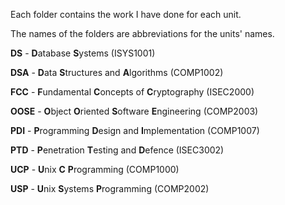 Each folder contains the work I have done for each unit.

The names of the folders are abbreviations for the units' names.

**DS** - **D**atabase **S**ystems (ISYS1001) 

**DSA** - **D**ata **S**tructures and **A**lgorithms (COMP1002)

**FCC** - **F**undamental **C**oncepts of **C**ryptography (ISEC2000)

**OOSE** - **O**bject **O**riented **S**oftware **E**ngineering (COMP2003)

**PDI** - **P**rogramming **D**esign and **I**mplementation (COMP1007)

**PTD** - **P**enetration **T**esting and **D**efence (ISEC3002)

**UCP** - **U**nix **C** **P**rogramming (COMP1000)

**USP** - **U**nix **S**ystems **P**rogramming (COMP2002)

